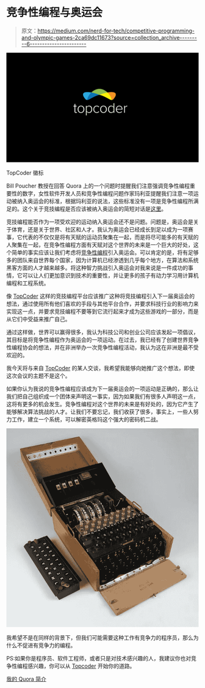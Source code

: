 # 竞争性编程与奥运会

> 原文：<https://medium.com/nerd-for-tech/competitive-programming-and-olympic-games-2ca69dc11673?source=collection_archive---------6----------------------->

![](img/4122b96acf887ca962184e9c2f7c7dd5.png)

TopCoder 徽标

Bill Poucher 教授在回答 Quora 上的一个问题时提醒我们注意强调竞争性编程重要性的数字，女性软件开发人员和竞争性编程问题作家玛利亚提醒我们注意一项运动被纳入奥运会的标准，根据玛利亚的说法，这些标准没有一项是竞争性编程所满足的。这个关于竞技编程是否应该被纳入奥运会的简短对话是[这里](https://www.quora.com/Will-there-be-a-time-in-future-when-competitive-programming-becomes-an-Olympic-sport)。

竞技编程能否作为一项受欢迎的运动纳入奥运会还不是问题。问题是，奥运会是关于体育，还是关于世界、社区和人才。我认为奥运会已经成长到足以成为一项赛事，它代表的不仅仅是将有天赋的运动员聚集在一起，而是将尽可能多的有天赋的人聚集在一起，在竞争性编程方面有天赋对这个世界的未来是一个巨大的好处，这个简单的事实应该让我们考虑将[竞争性编程](https://mkrdiop.medium.com/random-solutions-are-sometimes-better-18230d79180d)引入奥运会。可以肯定的是，将有足够多的团队来自世界每个国家，因为计算机已经渗透到几乎每个地方，在算法和系统黑客方面的人才越来越多。将这种智力挑战引入奥运会对我来说是一件成功的事情，它可以让人们更加意识到技术的重要性，并让更多的孩子有动力学习用计算机编程和工程系统。

像 [TopCoder](https://www.topcoder.com/) 这样的竞技编程平台应该推广这种将竞技编程引入下一届奥运会的想法，通过使用所有他们喜欢的手段与其他平台合作，并要求科技行业的影响力来实现这一点，并要求竞技编程不要等到它流行起来才成为这些游戏的一部分，而是从它们中受益来推广自己。

通过这样做，世界可以赢得很多，我认为科技公司和创业公司应该发起一项倡议，其目标是将竞争性编程作为奥运会的一项运动。在过去，我已经有了创建世界竞争性编程协会的想法，并在非洲举办一次竞争性编程活动，我认为这在非洲是最不受欢迎的。

我今天将与来自 [TopCoder](https://twitter.com/Topcoder) 的某人交谈，我希望我能够向她推广这个想法，即使这次会议的主题不是这个。

如果你认为我说的竞争性编程应该成为下一届奥运会的一项运动是正确的，那么让我们把自己组织成一个团体来声明这一事实，因为如果我们有很多人声明这一点，这将有更多的机会发生。竞争性编程对这个世界的未来是有好处的，因为它产生了能够解决算法挑战的人才。让我们不要忘记，我们收获了很多，事实上，一些人努力工作，建立一个系统，可以解密英格玛这个强大的密码机二战。

![](img/cbafd9470fc1bd082b543757b6b60d40.png)

我希望不是在同样的背景下，但我们可能需要这种工作有竞争力的程序员，那么为什么不促进有竞争力的编程。

PS:如果你是程序员、软件工程师，或者只是对技术感兴趣的人，我建议你也对竞争性编程感兴趣，你可以从 [Topcoder](https://www.topcoder.com/) 开始你的道路。

[我的 Quora 简介](https://www.quora.com/profile/Solidar-Cash-Net)